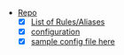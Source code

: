 

- [Repo](https://github.com/DavidAnson/markdownlint#optionsconfig)
  - [x] [List of Rules/Aliases](https://github.com/DavidAnson/markdownlint#rules--aliases) 
  - [x] [configuration](https://github.com/DavidAnson/markdownlint#configuration)
  - [x] [sample config file here](https://github.com/github/super-linter/blob/master/TEMPLATES/.markdown-lint.yml) 
